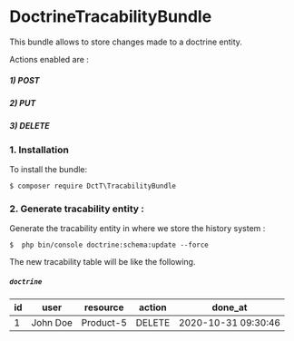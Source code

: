 # DoctrineTracabilityBundle

This bundle allows to store changes made to a doctrine entity.

Actions enabled are :

##### 1)  POST
##### 2)  PUT
##### 3)  DELETE



### 1. Installation

To install the bundle:

    $ composer require DctT\TracabilityBundle

### 2. Generate tracability entity :

Generate the tracability entity in where we store the history system :

    $  php bin/console doctrine:schema:update --force

The new tracability table will be like the following.

##### `doctrine`

| id | user     | resource  | action | done_at             |
|----|----------|-----------|--------|---------------------|
| 1  | John Doe | Product-5 | DELETE | 2020-10-31 09:30:46 |









